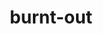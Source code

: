 --- 
layout: branching-narrative
permalink: "/modules/introduction/burnt-out/"
title: burnt-out
image:

#FIRST LEVEL
questions: 
  - question: Every day I come to work feeling stressed and anxious about the demands of the job and my increasing workload. I can’t seem to finish my work and I stay late almost every day. I...
    link: 1
    background: 1.jpg
    answers:
      - answer:
        text: Talk to my co-workers and my leadership team
        link: 1a
   
      - answer:
        text: Call the Employee Wellness program for professional consultation 
        link: 1b

#SECOND LEVEL

  - question: I think that my co-workers and leadership team will most likely  suggest that I...
    link: 1a
    background: 2.jpg
    answers:
      - answer:
        text: Not spend too much time on any one case by effectively re-prioritizing and re-evaluating the cases
        feedback: Self-awareness of weaknesses and the ability to articulate your own stress is very helpful. Communicating your workload stress with peers and leads is important to being heard. Your colleagues may be able to share your workload and help you set realistic expectations and boundaries with others. 
        link: 2a
        background: 1.jpg
   
      - answer:
        text: Discuss my concerns with the manager if workload feels unsustainable
        feedback: Being able to self-regulate your emotional being and identifying effective stress management strategies are essential to alleviate stress. Your manager can support you with effective time-management and organization skills when they are aware of your concerns.

        link: 2b
        background: 1.jpg


  - question: I would prefer that they listen to me and guide me through
    link: 1b
    background: 2.jpg
    answers:
      - answer:
        text: An over-the-phone conversation. This is a good method to providing me with helpful resources.
        feedback: Knowing when and where to seek help/guidance is key.  You can either call the EWP for information or benefit from the sessions they offer such as the “Taking Care of Me” Workshop Series for individuals and teams. 
        link: 3a
        background: 1.jpg
   
      - answer:
        text: An in-person appointment booked for as soon as possible
        feedback: Emotional awareness, knowing your limitations and ability to articulate your stress is very important.  VCH Employee Wellness provides support for a wide range of issues, including work-related matters. You can call them anytime and set up counselling sessions.

        link: 3b
        background: 1.jpg

---